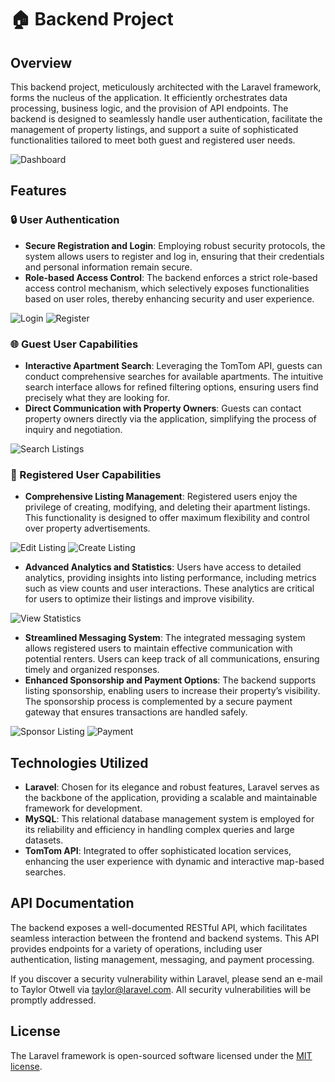 # 🏠 Backend Project

## Overview
This backend project, meticulously architected with the Laravel framework, forms the nucleus of the application. It efficiently orchestrates data processing, business logic, and the provision of API endpoints. The backend is designed to seamlessly handle user authentication, facilitate the management of property listings, and support a suite of sophisticated functionalities tailored to meet both guest and registered user needs.

![Dashboard](<welcome_dashboard.png>)

## Features

### 🔒 User Authentication
- **Secure Registration and Login**: Employing robust security protocols, the system allows users to register and log in, ensuring that their credentials and personal information remain secure.
- **Role-based Access Control**: The backend enforces a strict role-based access control mechanism, which selectively exposes functionalities based on user roles, thereby enhancing security and user experience.

![Login](<login.png>)
![Register](<register.png>)

### 🌐 Guest User Capabilities
- **Interactive Apartment Search**: Leveraging the TomTom API, guests can conduct comprehensive searches for available apartments. The intuitive search interface allows for refined filtering options, ensuring users find precisely what they are looking for.
- **Direct Communication with Property Owners**: Guests can contact property owners directly via the application, simplifying the process of inquiry and negotiation.

![Search Listings](<apartments_list.png>)

### 📝 Registered User Capabilities
- **Comprehensive Listing Management**: Registered users enjoy the privilege of creating, modifying, and deleting their apartment listings. This functionality is designed to offer maximum flexibility and control over property advertisements.

![Edit Listing](<apartments_edit.png>)
![Create Listing](<apartments_create.png>)

- **Advanced Analytics and Statistics**: Users have access to detailed analytics, providing insights into listing performance, including metrics such as view counts and user interactions. These analytics are critical for users to optimize their listings and improve visibility.

![View Statistics](<views_stat.png>)

- **Streamlined Messaging System**: The integrated messaging system allows registered users to maintain effective communication with potential renters. Users can keep track of all communications, ensuring timely and organized responses.
- **Enhanced Sponsorship and Payment Options**: The backend supports listing sponsorship, enabling users to increase their property’s visibility. The sponsorship process is complemented by a secure payment gateway that ensures transactions are handled safely.

![Sponsor Listing](<sponsorship_selection.png>)
![Payment](<sponsorship_payment.png>)

## Technologies Utilized
- **Laravel**: Chosen for its elegance and robust features, Laravel serves as the backbone of the application, providing a scalable and maintainable framework for development.
- **MySQL**: This relational database management system is employed for its reliability and efficiency in handling complex queries and large datasets.
- **TomTom API**: Integrated to offer sophisticated location services, enhancing the user experience with dynamic and interactive map-based searches.

## API Documentation
The backend exposes a well-documented RESTful API, which facilitates seamless interaction between the frontend and backend systems. This API provides endpoints for a variety of operations, including user authentication, listing management, messaging, and payment processing.

If you discover a security vulnerability within Laravel, please send an e-mail to Taylor Otwell via [taylor@laravel.com](mailto:taylor@laravel.com). All security vulnerabilities will be promptly addressed.

## License

The Laravel framework is open-sourced software licensed under the [MIT license](https://opensource.org/licenses/MIT).
